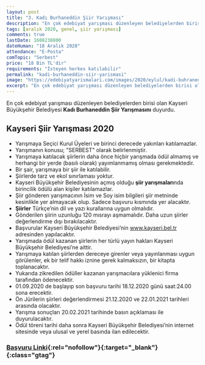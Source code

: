 ```yaml
---
layout: post
title: "3. Kadı Burhaneddin Şiir Yarışması"
description: "En çok edebiyat yarışması düzenleyen belediyelerden birisi olan Kayseri Büyükşehir Belediyesi Kadı Burhaneddin Şiir Yarışmasını duyurdu."
tags: [aralık 2020, genel, şiir yarışması]
comments: true
lastDate: 1608238800
dateHuman: "18 Aralık 2020"
attendance: "E-Posta"
comTopic: "Serbest"
price: "18 Bin TL'dir"
requirements: "İsteyen herkes katılabilir"
permalink: "kadi-burhaneddin-siir-yarismasi"
image: "https://edebiyatyarismalari.com/images/2020/eylul/kadi-buhraneddin-siir-yarismasi.jpg"
excerpt: "En çok edebiyat yarışması düzenleyen belediyelerden birisi olan Kayseri Büyükşehir Belediyesi Kadı Burhaneddin Şiir Yarışmasını duyurdu."
---
```


En çok edebiyat yarışması düzenleyen belediyelerden birisi olan Kayseri Büyükşehir Belediyesi **Kadı Burhaneddin Şiir Yarışmasını** duyurdu.

## Kayseri Şiir Yarışması 2020
- Yarışmaya Seçici Kurul Üyeleri ve birinci derecede yakınları katılamazlar.
- Yarışmanın konusu; "SERBEST" olarak belirlenmiştir.
- Yarışmaya katılacak şiirlerin daha önce hiçbir yarışmada ödül almamış ve herhangi bir yerde (basılı olarak) yayımlanmamış olması gerekmektedir.
- Bir şair, yarışmaya bir şiir ile katılabilir.
- Şiirlerde tarz ve ekol sınırlaması yoktur.
- Kayseri Büyükşehir Belediyesinin açmış olduğu **şiir yarışmaları**nda birincilik ödülü alan kişiler katılamazlar.
- Şiir gönderen yarışmacının İsim ve Soy isim bilgileri şiir metninde kesinlikle yer almayacak olup. Sadece başvuru kısmında yer alacaktır.
- **Şiirler** Türkçe’nin dil ve yazı kurallarına uygun olmalıdır.
- Gönderilen şiirin uzunluğu 120 mısrayı aşmamalıdır. Daha uzun şiirler değerlendirme dışı bırakılacaktır.
- Başvurular Kayseri Büyükşehir Belediyesi’nin www.kayseri.bel.tr adresinden yapılacaktır.
- Yarışmada ödül kazanan şiirlerin her türlü yayın hakları Kayseri Büyükşehir Belediyesi’ne aittir.
- Yarışmaya katılan şiirlerden dereceye girenler veya yayınlanması uygun görülenler, ek bir telif hakkı iznine gerek kalmaksızın, bir kitapta toplanacaktır.
- Yukarıda zikredilen ödüller kazanan yarışmacılara yüklenici firma tarafından ödenecektir.
- 01.09.2020 de başlayıp son başvuru tarihi 18.12.2020 günü saat:24.00 sona erecektir.
- Ön Jürilerin şiirleri değerlendirmesi 21.12.2020 ve 22.01.2021 tarihleri arasında olacaktır.
- Yarışma sonuçları 20.02.2021 tarihinde basın açıklaması ile duyurulacaktır.
- Ödül töreni tarihi daha sonra Kayseri Büyükşehir Belediyesi’nin internet sitesinde veya ulusal ve yerel basında ilan edilecektir.

### [Başvuru Linki](http://portal.kayseri.bel.tr/birim/kultursosyal/yarisma.aspx?ref=edebiyatyarismalari.com){:rel="nofollow"}{:target="_blank"}{:class="gtag"}